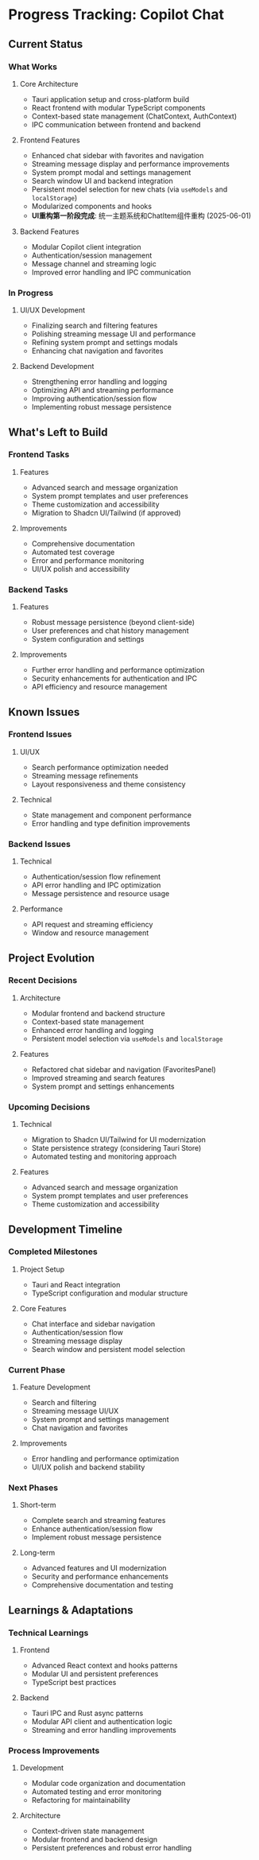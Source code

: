 # Progress Tracking: Copilot Chat

## Current Status

### What Works
1. Core Architecture
   - Tauri application setup and cross-platform build
   - React frontend with modular TypeScript components
   - Context-based state management (ChatContext, AuthContext)
   - IPC communication between frontend and backend

2. Frontend Features
   - Enhanced chat sidebar with favorites and navigation
   - Streaming message display and performance improvements
   - System prompt modal and settings management
   - Search window UI and backend integration
   - Persistent model selection for new chats (via `useModels` and `localStorage`)
   - Modularized components and hooks
   - **UI重构第一阶段完成**: 统一主题系统和ChatItem组件重构 (2025-06-01)

3. Backend Features
   - Modular Copilot client integration
   - Authentication/session management
   - Message channel and streaming logic
   - Improved error handling and IPC communication

### In Progress
1. UI/UX Development
   - Finalizing search and filtering features
   - Polishing streaming message UI and performance
   - Refining system prompt and settings modals
   - Enhancing chat navigation and favorites

2. Backend Development
   - Strengthening error handling and logging
   - Optimizing API and streaming performance
   - Improving authentication/session flow
   - Implementing robust message persistence

## What's Left to Build

### Frontend Tasks
1. Features
   - Advanced search and message organization
   - System prompt templates and user preferences
   - Theme customization and accessibility
   - Migration to Shadcn UI/Tailwind (if approved)

2. Improvements
   - Comprehensive documentation
   - Automated test coverage
   - Error and performance monitoring
   - UI/UX polish and accessibility

### Backend Tasks
1. Features
   - Robust message persistence (beyond client-side)
   - User preferences and chat history management
   - System configuration and settings

2. Improvements
   - Further error handling and performance optimization
   - Security enhancements for authentication and IPC
   - API efficiency and resource management

## Known Issues

### Frontend Issues
1. UI/UX
   - Search performance optimization needed
   - Streaming message refinements
   - Layout responsiveness and theme consistency

2. Technical
   - State management and component performance
   - Error handling and type definition improvements

### Backend Issues
1. Technical
   - Authentication/session flow refinement
   - API error handling and IPC optimization
   - Message persistence and resource usage

2. Performance
   - API request and streaming efficiency
   - Window and resource management

## Project Evolution

### Recent Decisions
1. Architecture
   - Modular frontend and backend structure
   - Context-based state management
   - Enhanced error handling and logging
   - Persistent model selection via `useModels` and `localStorage`

2. Features
   - Refactored chat sidebar and navigation (FavoritesPanel)
   - Improved streaming and search features
   - System prompt and settings enhancements

### Upcoming Decisions
1. Technical
   - Migration to Shadcn UI/Tailwind for UI modernization
   - State persistence strategy (considering Tauri Store)
   - Automated testing and monitoring approach

2. Features
   - Advanced search and message organization
   - System prompt templates and user preferences
   - Theme customization and accessibility

## Development Timeline

### Completed Milestones
1. Project Setup
   - Tauri and React integration
   - TypeScript configuration and modular structure

2. Core Features
   - Chat interface and sidebar navigation
   - Authentication/session flow
   - Streaming message display
   - Search window and persistent model selection

### Current Phase
1. Feature Development
   - Search and filtering
   - Streaming message UI/UX
   - System prompt and settings management
   - Chat navigation and favorites

2. Improvements
   - Error handling and performance optimization
   - UI/UX polish and backend stability

### Next Phases
1. Short-term
   - Complete search and streaming features
   - Enhance authentication/session flow
   - Implement robust message persistence

2. Long-term
   - Advanced features and UI modernization
   - Security and performance enhancements
   - Comprehensive documentation and testing

## Learnings & Adaptations

### Technical Learnings
1. Frontend
   - Advanced React context and hooks patterns
   - Modular UI and persistent preferences
   - TypeScript best practices

2. Backend
   - Tauri IPC and Rust async patterns
   - Modular API client and authentication logic
   - Streaming and error handling improvements

### Process Improvements
1. Development
   - Modular code organization and documentation
   - Automated testing and error monitoring
   - Refactoring for maintainability

2. Architecture
   - Context-driven state management
   - Modular frontend and backend design
   - Persistent preferences and robust error handling
